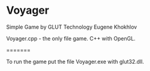 Voyager
=======

Simple Game by GLUT Technology Eugene Khokhlov


Voyager.cpp - the only file game. C++ with OpenGL.

=======

To run the game put the file Voyager.exe with glut32.dll.
